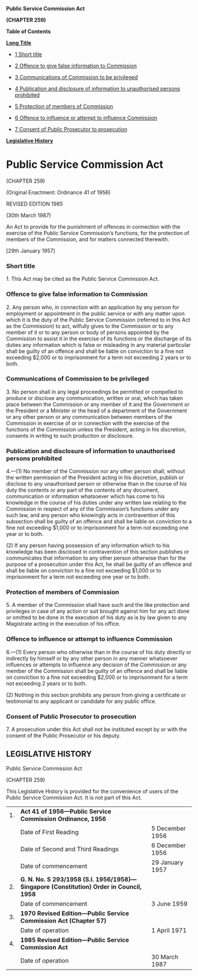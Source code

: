 **Public Service Commission Act**

**(CHAPTER 259)**

**Table of Contents**

[**Long Title**](#Public-Service-Commission-and-Legal-Service-Commission-Act)

- [1 Short title](#Short-title)

- [2 Offence to give false information to Commission](#Offence-to-give-false-information-to-Commission)

- [3 Communications of Commission to be privileged](#Communications-of-Commission-to-be-privileged)

- [4 Publication and disclosure of information to unauthorised persons prohibited](#Publication-and-disclosure-of-information-to-unauthorised-persons-prohibited)

- [5 Protection of members of Commission](#Protection-of-members-of-Commission)

- [6 Offence to influence or attempt to influence Commission](#Offence-to-influence-or-attempt-to-influence-Commission)

- [7 Consent of Public Prosecutor to prosecution](#Consent-of-Public-Prosecutor-to-prosecution)

[**Legislative History**](#Legislative-History)

# Public Service Commission Act

(CHAPTER 259)

(Original Enactment: Ordinance 41 of 1956)

REVISED EDITION 1985

(30th March 1987)

An Act to provide for the punishment of offences in connection with the exercise of the Public Service Commission’s functions, for the protection of members of the Commission, and for matters connected therewith.

[29th January 1957]

### Short title

1\. This Act may be cited as the Public Service Commission Act.

### Offence to give false information to Commission

2\. Any person who, in connection with an application by any person for employment or appointment in the public service or with any matter upon which it is the duty of the Public Service Commission (referred to in this Act as the Commission) to act, wilfully gives to the Commission or to any member of it or to any person or body of persons appointed by the Commission to assist it in the exercise of its functions or the discharge of its duties any information which is false or misleading in any material particular shall be guilty of an offence and shall be liable on conviction to a fine not exceeding $2,000 or to imprisonment for a term not exceeding 2 years or to both.

### Communications of Commission to be privileged

3\. No person shall in any legal proceedings be permitted or compelled to produce or disclose any communication, written or oral, which has taken place between the Commission or any member of it and the Government or the President or a Minister or the head of a department of the Government or any other person or any communication between members of the Commission in exercise of or in connection with the exercise of the functions of the Commission unless the President, acting in his discretion, consents in writing to such production or disclosure.

### Publication and disclosure of information to unauthorised persons prohibited

4\.—(1) No member of the Commission nor any other person shall, without the written permission of the President acting in his discretion, publish or disclose to any unauthorised person or otherwise than in the course of his duty the contents or any part of the contents of any document, communication or information whatsoever which has come to his knowledge in the course of his duties under any written law relating to the Commission in respect of any of the Commission’s functions under any such law, and any person who knowingly acts in contravention of this subsection shall be guilty of an offence and shall be liable on conviction to a fine not exceeding $1,000 or to imprisonment for a term not exceeding one year or to both.

(2) If any person having possession of any information which to his knowledge has been disclosed in contravention of this section publishes or communicates that information to any other person otherwise than for the purpose of a prosecution under this Act, he shall be guilty of an offence and shall be liable on conviction to a fine not exceeding $1,000 or to imprisonment for a term not exceeding one year or to both.

### Protection of members of Commission

5\. A member of the Commission shall have such and the like protection and privileges in case of any action or suit brought against him for any act done or omitted to be done in the execution of his duty as is by law given to any Magistrate acting in the execution of his office.

### Offence to influence or attempt to influence Commission

6\.—(1) Every person who otherwise than in the course of his duty directly or indirectly by himself or by any other person in any manner whatsoever influences or attempts to influence any decision of the Commission or any member of the Commission shall be guilty of an offence and shall be liable on conviction to a fine not exceeding $2,000 or to imprisonment for a term not exceeding 2 years or to both.

(2) Nothing in this section prohibits any person from giving a certificate or testimonial to any applicant or candidate for any public office.

### Consent of Public Prosecutor to prosecution

7\. A prosecution under this Act shall not be instituted except by or with the consent of the Public Prosecutor or his deputy.

## LEGISLATIVE HISTORY

Public Service Commission Act

(CHAPTER 259)

This Legislative History is provided for the convenience of users of the Public Service Commission Act. It is not part of this Act.

||||
|:-|:-|:-|
|1.|**Act 41 of 1956—Public Service Commission Ordinance, 1956**|
||Date of First Reading|5 December 1956|
||Date of Second and Third Readings|6 December 1956|
||Date of commencement|29 January 1957|
|2.|**G. N. No. S 293/1958 (S.I. 1956/1958)—Singapore (Constitution) Order in Council, 1958**|
||Date of commencement|3 June 1959|
|3.|**1970 Revised Edition—Public Service Commission Act (Chapter 57)**|
||Date of operation|1 April 1971|
|4.|**1985 Revised Edition—Public Service Commission Act**|
||Date of operation|30 March 1987|
